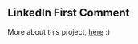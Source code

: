 ## LinkedIn First Comment

More about this project, [here](https://www.linkedin.com/posts/leanvilas_linkedin-content-creators-need-better-tools-activity-7297162903948845056-I10u?utm_source=share&utm_medium=member_desktop&rcm=ACoAAA31xEYB0alDfFtjkyhQPCUSyfLnz-YMDyI) :)
